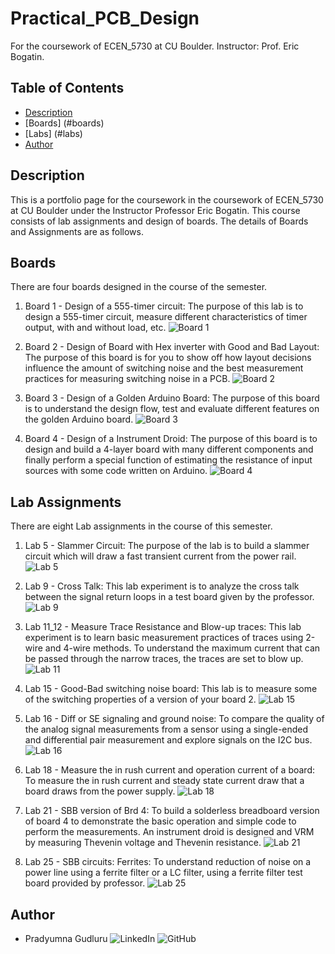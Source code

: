 # Practical_PCB_Design
For the coursework of ECEN_5730 at CU Boulder. 
Instructor: Prof. Eric Bogatin.

## Table of Contents
* [Description](#description)
* [Boards] (#boards)
* [Labs] (#labs)
* [Author](#author)

## Description
This is a portfolio page for the coursework in the coursework of ECEN_5730 at CU Boulder under the Instructor Professor Eric Bogatin.
This course consists of lab assignments and design of boards.
The details of Boards and Assignments are as follows.

## Boards
There are four boards designed in the course of the semester.

1. Board 1 - Design of a 555-timer circuit:
The purpose of this lab is to design a 555-timer circuit, measure different characteristics of timer output, with and without load, etc.
![Board 1](https://github.com/PradyumnaGudluru/Practical_PCB_Design/tree/main/Board_Assignments/Brd_1)

2. Board 2 - Design of Board with Hex inverter with Good and Bad Layout:
The purpose of this board is for you to show off how layout decisions influence the amount of switching noise and the best measurement practices for measuring switching noise in a PCB.
![Board 2](https://github.com/PradyumnaGudluru/Practical_PCB_Design/tree/main/Board_Assignments/Brd_2)

3. Board 3 - Design of a Golden Arduino Board:
The purpose of this board is to understand the design flow, test and evaluate different features on the golden Arduino board.
![Board 3](https://github.com/PradyumnaGudluru/Practical_PCB_Design/tree/main/Board_Assignments/Brd_3)

4. Board 4 - Design of a Instrument Droid:
The purpose of this board is to design and build a 4-layer board with many different components and finally perform a special function of estimating the resistance of input sources with some code written on Arduino.
![Board 4](https://github.com/PradyumnaGudluru/Practical_PCB_Design/tree/main/Board_Assignments/Brd_4)

## Lab Assignments
There are eight Lab assignments in the course of this semester.

1. Lab 5 - Slammer Circuit:
The purpose of the lab is to build a slammer circuit which will draw a fast transient current from the power rail.
![Lab 5](https://github.com/PradyumnaGudluru/Practical_PCB_Design/tree/main/Lab_Assignments/Lab_05)

2. Lab 9 - Cross Talk:
This lab experiment is to analyze the cross talk between the signal return loops in a test board given by the professor.
![Lab 9](https://github.com/PradyumnaGudluru/Practical_PCB_Design/tree/main/Lab_Assignments/Lab_09)

3. Lab 11_12 - Measure Trace Resistance and Blow-up traces:
This lab experiment is to learn basic measurement practices of traces using 2-wire and 4-wire methods. To understand the maximum current that can be passed through the narrow traces, the traces are set to blow up.
![Lab 11](https://github.com/PradyumnaGudluru/Practical_PCB_Design/tree/main/Lab_Assignments/Lab_11_12)

4. Lab 15 - Good-Bad switching noise board:
This lab is to measure some of the switching properties of a version of your board 2.
![Lab 15](https://github.com/PradyumnaGudluru/Practical_PCB_Design/tree/main/Lab_Assignments/Lab_15)

5. Lab 16 - Diff or SE signaling and ground noise:
To compare the quality of the analog signal measurements from a sensor using a single-ended and differential pair measurement and explore signals on the I2C bus.
![Lab 16](https://github.com/PradyumnaGudluru/Practical_PCB_Design/tree/main/Lab_Assignments/Lab_16)

6. Lab 18 - Measure the in rush current and operation current of a board:
To measure the in rush current and steady state current draw that a board draws from the power supply.
![Lab 18](https://github.com/PradyumnaGudluru/Practical_PCB_Design/tree/main/Lab_Assignments/Lab_18)

7. Lab 21 - SBB version of Brd 4:
To build a solderless breadboard version of board 4 to demonstrate the basic operation and simple code to perform the measurements. An instrument droid is designed and VRM by measuring Thevenin voltage and Thevenin resistance.
![Lab 21](https://github.com/PradyumnaGudluru/Practical_PCB_Design/tree/main/Lab_Assignments/Lab_21)

8. Lab 25 - SBB circuits: Ferrites:
To understand reduction of noise on a power line using a ferrite filter or a LC filter, using a ferrite filter test board provided by professor.
![Lab 25](https://github.com/PradyumnaGudluru/Practical_PCB_Design/tree/main/Lab_Assignments/Lab_25)

 
 ## Author
 * Pradyumna Gudluru
 ![LinkedIn](https://www.linkedin.com/in/pradyumna-gudluru/)
 ![GitHub](https://github.com/PradyumnaGudluru)

